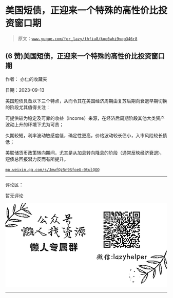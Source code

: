 # 美国短债，正迎来一个特殊的高性价比投资窗口期

> 原文：[`www.yuque.com/for_lazy/thfiu8/koo6whi9vqq346r8`](https://www.yuque.com/for_lazy/thfiu8/koo6whi9vqq346r8)

## (6 赞)美国短债，正迎来一个特殊的高性价比投资窗口期

作者： 亦仁的收藏夹

日期：2023-09-13

美国短债具备以下三个特点，从而令其在美国经济周期由复苏后期向衰退早期切换的阶段尤其值得关注：

可提供较为稳定及可靠的收益（income）来源，在经济后周期阶段其他大类资产波动上升的环境下尤为可贵；

久期较短，利率波动敏感度低，确定性更高，价格波动较长债小，入市风险较长债低；

美联储货币政策转向期间，尤其是从加息转向降息的阶段（通常反映经济衰退)，短债总回报潜力反而有所提升。

[`mp.weixin.qq.com/s/JmwfQz5n9SfoeU-0tulQOQ`](https://mp.weixin.qq.com/s/JmwfQz5n9SfoeU-0tulQOQ)

* * *

评论区：

暂无评论

![](img/1c37d505930596d12a88ab23e11aa07a.png)

* * *